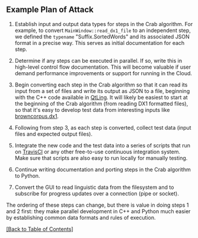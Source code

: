 ## Example Plan of Attack

1. Establish input and output data types for steps in the Crab algorithm. For example, to convert `MainWindow::read_dx1_file` to an independent step, we defined the `typename` "Suffix.SortedWords" and its associated JSON format in a precise way. This serves as initial documentation for each step.

2. Determine if any steps can be executed in parallel. If so, write this in high-level control flow documentation. This will become valuable if user demand performance improvements or support for running in the Cloud.

3. Begin converting each step in the Crab algorithm so that it can read its input from a set of files and write its output as JSON to a file, beginning with the C++ code available in [QtLing](https://github.com/edahlgren/QtLing). It will likely be easiest to start at the beginning of the Crab algorithm (from reading DX1 formatted files), so that it's easy to develop test data from interesting inputs like [browncorpus.dx1](https://github.com/edahlgren/QtLing/blob/master/QtLing/browncorpus.dx1).

4. Following from step 3, as each step is converted, collect test data (input files and expected output files).

5. Integrate the new code and the test data into a series of scripts that run on [TravisCI](https://travis-ci.org/) or any other free-to-use continuous integration system. Make sure that scripts are also easy to run locally for manually testing.

6. Continue writing documentation and porting steps in the Crab algorithm to Python.

7. Convert the GUI to read linguistic data from the filesystem and to subscribe for progress updates over a connection (pipe or socket).

The ordering of these steps can change, but there is value in doing steps 1 and 2 first: they make parallel development in C++ and Python much easier by establishing common data formats and rules of execution.

[[Back to Table of Contents]](../README.md#table-of-contents)
